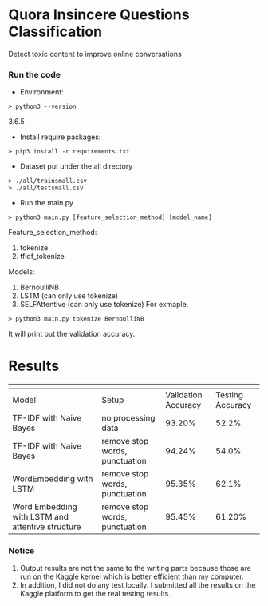 # Quora Insincere Questions Classification

Detect toxic content to improve online conversations

### Run the code

- Environment: 
```
> python3 --version
```
3.6.5

- Install require packages: 
```
> pip3 install -r requirements.txt
```

- Dataset
put under the all directory
```
> ./all/trainsmall.csv
> ./all/testsmall.csv
```

- Run the main.py
```
> python3 main.py [feature_selection_method] [model_name]
```

Feature_selection_method:
1. tokenize
2. tfidf_tokenize

Models:
1. BernoulliNB
2. LSTM (can only use tokenize)
3. SELFAttentive (can only use tokenize)
For exmaple,
```
> python3 main.py tokenize BernoulliNB
```
It will print out the validation accuracy.


# Results
<table class="tg">
<thead>
  <tr>
    <th class="tg-0pky"></th>
    <th class="tg-0lax"></th>
    <th class="tg-0lax"></th>
    <th class="tg-0lax"></th>
  </tr>
</thead>
<tbody>
  <tr>
    <td class="tg-fn5d">Model</td>
    <td class="tg-0lax">Setup</td>
    <td class="tg-0lax">Validation Accuracy</td>
    <td class="tg-0lax">Testing Accuracy</td>
  </tr>
  <tr>
    <td class="tg-fn5d">TF-IDF with Naive Bayes</td>
    <td class="tg-0lax">no processing data</td>
    <td class="tg-0lax">93.20%</td>
    <td class="tg-0lax">52.2%</td>
  </tr>
  <tr>
    <td class="tg-fn5d">TF-IDF with Naive Bayes</td>
    <td class="tg-0lax">remove stop words, punctuation</td>
    <td class="tg-0lax">94.24%</td>
    <td class="tg-0lax">54.0%</td>
  </tr>
  <tr>
    <td class="tg-0pky">WordEmbedding with LSTM</td>
    <td class="tg-0lax">remove stop words, punctuation</td>
    <td class="tg-0lax">95.35%</td>
    <td class="tg-0lax">62.1%</td>
  </tr>
  <tr>
    <td class="tg-0pky">Word Embedding with LSTM and attentive structure</td>
    <td class="tg-0lax">remove stop words,<br>punctuation</td>
    <td class="tg-0lax">95.45%</td>
    <td class="tg-0lax">61.20%</td>
  </tr>
</tbody>
</table>


### Notice
1. Output results are not the same to the writing parts because those are run on the Kaggle kernel which is better efficient than my computer.
2. In addition, I did not do any test locally. I submitted all the results on the Kaggle platform to get the real testing results.



